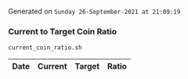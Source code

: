 Generated on `Sunday 26-September-2021 at 21:09:19`

### Current to Target Coin Ratio
`current_coin_ratio.sh`

Date|Current|Target|Ratio
---|---|---|---
